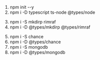 1. npm init --y
2. npm i -D typescript ts-node @types/node
<!-- 디렉토리 생성 삭제 -->
3. npm i -S mkdirp rimraf
4. npm i -D @types/mkdirp @types/rimraf
<!-- CSV -->
5. npm i -S chance
6. npm i -D @types/chance
7. npm i -S mongodb
8. npm i -D @types/mongodb
